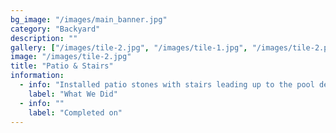 ```yaml
---
bg_image: "/images/main_banner.jpg"
category: "Backyard"
description: ""
gallery: ["/images/tile-2.jpg", "/images/tile-1.jpg", "/images/tile-2.png", "/images/tile-1.png"]
image: "/images/tile-2.jpg"
title: "Patio & Stairs"
information:
  - info: "Installed patio stones with stairs leading up to the pool deck"
    label: "What We Did"
  - info: ""
    label: "Completed on"
---
```

